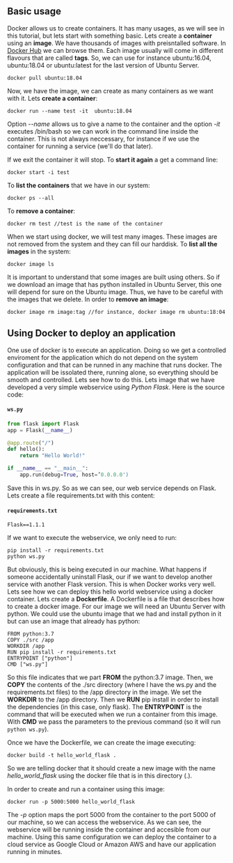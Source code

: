 ## Basic usage
Docker allows us to create containers. It has many usages, as we will see in this tutorial, but lets start with something basic. Lets create a **container** using an **image**. We have thousands of images with preisntalled software. In [Docker Hub](https://hub.docker.com) we can browse them. Each image usually will come in different flavours that are called **tags**. So, we can use for instance ubuntu:16.04, ubuntu:18.04 or ubuntu:latest for the last version of Ubuntu Server.
```
docker pull ubuntu:18.04
```
Now, we have the image, we can create as many containers as we want with it. Lets **create a container**:
```
docker run --name test -it  ubuntu:18.04
```  
Option *--name* allows us to give a name to the container and the option *-it* executes /bin/bash so we can work in the command line inside the container. This is not always neccessary, for instance if we use the container for running a service (we'll do that later).

If we exit the container it will stop. To **start it again** a get a command line:
```
docker start -i test
```
To **list the containers** that we have in our system:
```
docker ps --all
```
To **remove a container**:
```
docker rm test //test is the name of the container
```
When we start using docker, we will test many images. These images are not removed from the system and they can fill our harddisk. To **list all the images** in the system:
```
docker image ls
```
It is important to understand that some images are built using others. So if we download an image that has python installed in Ubuntu Server, this one will depend for sure on the Ubuntu image. Thus, we have to be careful with the images that we delete. In order to **remove an image**:
```
docker image rm image:tag //for instance, docker image rm ubuntu:18:04
```
## Using Docker to deploy an application
One use of docker is to execute an application. Doing so we get a controlled enviroment for the application which do not depend on the system configuration and that can be runned in any machine that runs docker. The application will be issolated there, running alone, so everything should be smooth and controlled. Lets see how to do this. Lets image that we have developed a very simple webservice using *Python Flask*. Here is the source code:
#### **`ws.py`**
```python
from flask import Flask
app = Flask(__name__)

@app.route("/")
def hello():
    return "Hello World!"

if __name__ == "__main__":
    app.run(debug=True, host=’0.0.0.0')
```
Save this in ws.py. So as we can see, our web service depends on Flask. Lets create a file requirements.txt with this content:
#### **`requirements.txt`**
```
Flask==1.1.1
```
If we want to execute the webservice, we only need to run:
```
pip install -r requirements.txt
python ws.py
```
But obviously, this is being executed in our machine. What happens if someone accidentally uninstall Flask, our if we want to develop another service with another Flask version. This is when Docker works very well. Lets see how we can deploy this hello world webservice using a docker container. Lets create a **Dockerfile**. A Dockerfile is a file that describes how to create a docker image. For our image we will need an Ubuntu Server with python. We could use the ubuntu image that we had and install python in it but can use an image that already has python:
```
FROM python:3.7
COPY ./src /app
WORKDIR /app
RUN pip install -r requirements.txt
ENTRYPOINT ["python"]
CMD ["ws.py"]
```
So this file indicates that we part **FROM** the python:3.7 image. Then, we **COPY** the contents of the ./src directory (where I have the ws.py and the requirements.txt files) to the /app directory in the image. We set the **WORKDIR** to the /app directory. Then we **RUN** pip install in order to install the dependencies (in this case, only flask). The **ENTRYPOINT** is the command that will be executed when we run a container from this image. With **CMD** we pass the parameters to the previous command (so it will run `python ws.py`).

Once we have the Dockerfile, we can create the image executing:
```
docker build -t hello_world_flask .
```
So we are telling docker that it should create a new image with the name *hello_world_flask* using the docker file that is in this directory (.).

In order to create and run a container using this image:
```
docker run -p 5000:5000 hello_world_flask
```
The *-p* option maps the port 5000 from the container to the port 5000 of our machine, so we can access the webservice. As we can see, the webservice will be running inside the container and accesible from our machine. Using this same configuration we can deploy the container to a cloud service as Google Cloud or Amazon AWS and have our application running in minutes.
